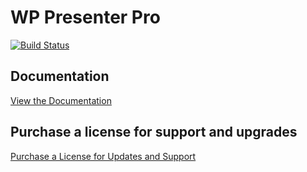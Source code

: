 # WP Presenter Pro

[![Build Status](https://travis-ci.org/ronalfy/wp-presenter-pro.svg?branch=master)](https://travis-ci.org/ronalfy/wp-presenter-pro)

## Documentation

<a href="https://mediaron.com/wp-presenter-pro-documentation/">View the Documentation</a>

## Purchase a license for support and upgrades

<a href="https://mediaron.com/downloads/wp-presenter-pro/">Purchase a License for Updates and Support</a>